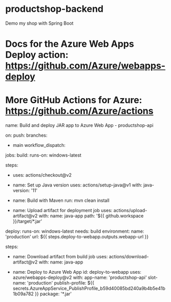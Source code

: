 # productshop-backend
Demo my shop with Spring Boot
# Docs for the Azure Web Apps Deploy action: https://github.com/Azure/webapps-deploy
# More GitHub Actions for Azure: https://github.com/Azure/actions

name: Build and deploy JAR app to Azure Web App - productshop-api

on:
push:
branches:
- main
  workflow_dispatch:

jobs:
build:
runs-on: windows-latest

steps:
- uses: actions/checkout@v2

- name: Set up Java version
  uses: actions/setup-java@v1
  with:
  java-version: '11'

- name: Build with Maven
  run: mvn clean install

- name: Upload artifact for deployment job
  uses: actions/upload-artifact@v2
  with:
  name: java-app
  path: '${{ github.workspace }}/target/*.jar'

deploy:
runs-on: windows-latest
needs: build
environment:
name: 'production'
url: ${{ steps.deploy-to-webapp.outputs.webapp-url }}

steps:
- name: Download artifact from build job
  uses: actions/download-artifact@v2
  with:
  name: java-app

- name: Deploy to Azure Web App
  id: deploy-to-webapp
  uses: azure/webapps-deploy@v2
  with:
  app-name: 'productshop-api'
  slot-name: 'production'
  publish-profile: ${{ secrets.AzureAppService_PublishProfile_b59d40085bd240a9b4b5e41b1b09a782 }}
  package: '*.jar'